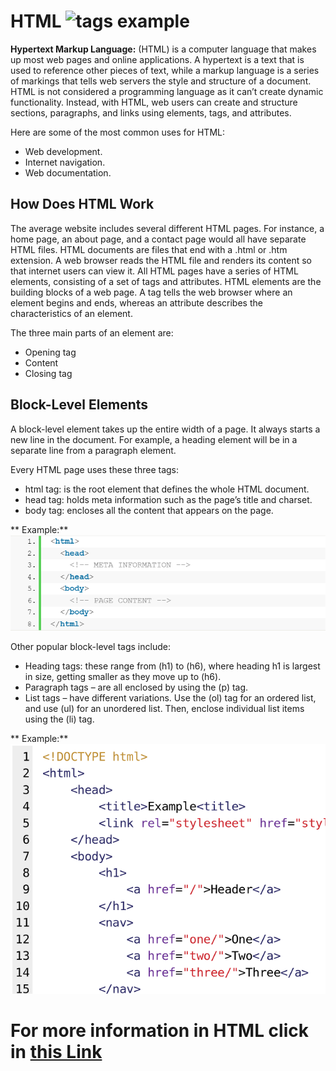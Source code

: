 # HTML ![tags example](https://p.kindpng.com/picc/s/23-237381_java-html-language-logo-png-transparent-png.png)
**Hypertext Markup Language:** (HTML) is a computer language that makes up most web pages and online applications. A hypertext is a text that is used to reference other pieces of text, while a markup language is a series of markings that tells web servers the style and structure of a document. HTML is not considered a programming language as it can’t create dynamic functionality. Instead, with HTML, web users can create and structure sections, paragraphs, and links using elements, tags, and attributes. 

Here are some of the most common uses for HTML:
* Web development.
* Internet navigation.
* Web documentation.

## How Does HTML Work
The average website includes several different HTML pages. For instance, a home page, an about page, and a contact page would all have separate HTML files. HTML documents are files that end with a .html or .htm extension. A web browser reads the HTML file and renders its content so that internet users can view it. All HTML pages have a series of HTML elements, consisting of a set of tags and attributes. HTML elements are the building blocks of a web page. A tag tells the web browser where an element begins and ends, whereas an attribute describes the characteristics of an element. 

The three main parts of an element are: 
* Opening tag
* Content
* Closing tag

## Block-Level Elements
A block-level element takes up the entire width of a page. It always starts a new line in the document. For example, a heading element will be in a separate line from a paragraph element.

Every HTML page uses these three tags:
* html tag: is the root element that defines the whole HTML document.
* head tag: holds meta information such as the page’s title and charset.
* body tag: encloses all the content that appears on the page.

** Example:**
![tags example photo](photo/tag1.PNG)

Other popular block-level tags include:

* Heading tags: these range from (h1) to (h6), where heading h1 is largest in size, getting smaller as they move up to (h6). 
* Paragraph tags – are all enclosed by using the (p) tag.
* List tags – have different variations. Use the (ol) tag for an ordered list, and use (ul) for an unordered list. Then, enclose individual list items using the (li) tag.

** Example:**
![tags example](photo/tag2.png)

# For more information in HTML click in [this Link](https://www.hostinger.com/tutorials/what-is-html) 